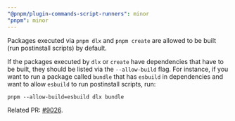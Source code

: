 ```yaml
---
"@pnpm/plugin-commands-script-runners": minor
"pnpm": minor
---
```


Packages executed via `pnpm dlx` and `pnpm create` are allowed to be built (run postinstall scripts) by default.

If the packages executed by `dlx` or `create` have dependencies that have to be built, they should be listed via the `--allow-build` flag. For instance, if you want to run a package called `bundle` that has `esbuild` in dependencies and want to allow `esbuild` to run postinstall scripts, run:

```
pnpm --allow-build=esbuild dlx bundle
```

Related PR: [#9026](https://github.com/pnpm/pnpm/pull/9026).

